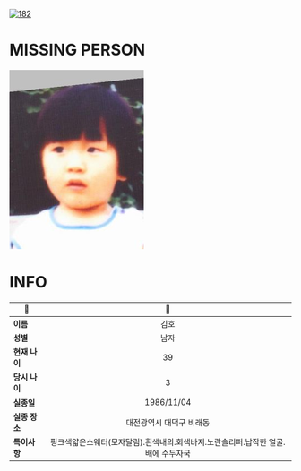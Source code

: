 [![182](https://img.shields.io/badge/%EC%8B%A4%EC%A2%85%EC%8B%A0%EA%B3%A0%EB%8A%94%20%EA%B5%AD%EB%B2%88%EC%97%86%EC%9D%B4-182-blue)](http://safe182.go.kr/index.do)

# MISSING PERSON

<img src="./missing_person.jpg">

# INFO

|🔑|💎|
|--|:--:|
|**이름**|김호|
|**성별**|남자|
|**현재 나이**|39|
|**당시 나이**|3|
|**실종일**|1986/11/04|
|**실종 장소**|대전광역시 대덕구 비래동 |
|**특이사항**|핑크색얇은스웨터(모자달림).흰색내의.회색바지.노란슬리퍼.납작한 얼굴.배에 수두자국|
